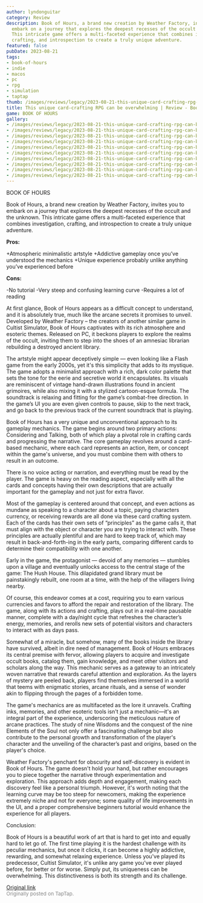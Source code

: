 ```yaml
---
author: lyndonguitar
category: Review
description: Book of Hours, a brand new creation by Weather Factory, invites you to
  embark on a journey that explores the deepest recesses of the occult and the unknown.
  This intricate game offers a multi-faceted experience that combines investigation,
  crafting, and introspection to create a truly unique adventure.
featured: false
pubDate: 2023-08-21
tags:
- book-of-hours
- indie
- macos
- pc
- rpg
- simulation
- taptap
thumb: /images/reviews/legacy/2023-08-21-this-unique-card-crafting-rpg-can-be-overwhelming--review---book-of-hours-0.avif
title: This unique card-crafting RPG can be overwhelming | Review - Book of Hours
game: BOOK OF HOURS
gallery:
- /images/reviews/legacy/2023-08-21-this-unique-card-crafting-rpg-can-be-overwhelming--review---book-of-hours-0.avif
- /images/reviews/legacy/2023-08-21-this-unique-card-crafting-rpg-can-be-overwhelming--review---book-of-hours-1.avif
- /images/reviews/legacy/2023-08-21-this-unique-card-crafting-rpg-can-be-overwhelming--review---book-of-hours-2.avif
- /images/reviews/legacy/2023-08-21-this-unique-card-crafting-rpg-can-be-overwhelming--review---book-of-hours-3.avif
- /images/reviews/legacy/2023-08-21-this-unique-card-crafting-rpg-can-be-overwhelming--review---book-of-hours-4.avif
- /images/reviews/legacy/2023-08-21-this-unique-card-crafting-rpg-can-be-overwhelming--review---book-of-hours-5.avif
- /images/reviews/legacy/2023-08-21-this-unique-card-crafting-rpg-can-be-overwhelming--review---book-of-hours-6.avif
- /images/reviews/legacy/2023-08-21-this-unique-card-crafting-rpg-can-be-overwhelming--review---book-of-hours-7.avif
- /images/reviews/legacy/2023-08-21-this-unique-card-crafting-rpg-can-be-overwhelming--review---book-of-hours-8.avif
- /images/reviews/legacy/2023-08-21-this-unique-card-crafting-rpg-can-be-overwhelming--review---book-of-hours-9.avif
---
```

BOOK OF HOURS

Book of Hours, a brand new creation by Weather Factory, invites you to embark on a journey that explores the deepest recesses of the occult and the unknown. This intricate game offers a multi-faceted experience that combines investigation, crafting, and introspection to create a truly unique adventure.


**Pros:**


+Atmospheric minimalistic artstyle
+Addictive gameplay once you’ve understood the mechanics
+Unique experience probably unlike anything you’ve experienced before


**Cons:**


-No tutorial
-Very steep and confusing learning curve
-Requires a lot of reading

At first glance, Book of Hours appears as a difficult concept to understand, and it is absolutely true, much like the arcane secrets it promises to unveil. Developed by Weather Factory – the creators of another similar game in Cultist Simulator, Book of Hours captivates with its rich atmosphere and esoteric themes. Released on PC, it beckons players to explore the realms of the occult, inviting them to step into the shoes of an amnesiac librarian rebuilding a destroyed ancient library.

The artstyle might appear deceptively simple — even looking like a Flash game from the early 2000s, yet it's this simplicity that adds to its mystique. The game adopts a minimalist approach with a rich, dark color palette that sets the tone for the eerie and secretive world it encapsulates. Its visuals are reminiscent of vintage hand-drawn illustrations found in ancient grimoires, while also mixing it with a stylized cartoon-esque formula. The soundtrack is relaxing and fitting for the game’s combat-free direction. In the game’s UI you are even given controls to pause, skip to the next track, and go back to the previous track of the current soundtrack that is playing.

Book of Hours has a very unique and unconventional approach to its gameplay mechanics. The game begins around two primary actions: Considering and Talking, both of which play a pivotal role in crafting cards and progressing the narrative. The core gameplay revolves around a card-based mechanic, where each card represents an action, item, or concept within the game's universe, and you must combine them with others to result in an outcome.

There is no voice acting or narration, and everything must be read by the player. The game is heavy on the reading aspect, especially with all the cards and concepts having their own descriptions that are actually important for the gameplay and not just for extra flavor.

Most of the gameplay is centered around that concept, and even actions as mundane as speaking to a character about a topic, paying characters currency, or receiving rewards are all done via these card crafting system. Each of the cards has their own sets of “principles” as the game calls it, that must align with the object or character you are trying to interact with. These principles are actually plentiful and are hard to keep track of, which may result in back-and-forth-ing in the early parts, comparing different cards to determine their compatibility with one another.

Early in the game, the protagonist — devoid of any memories — stumbles upon a village and eventually unlocks access to the central stage of the game: The Hush House. This dilapidated grand library must be painstakingly rebuilt, one room at a time, with the help of the villagers living nearby.

Of course, this endeavor comes at a cost, requiring you to earn various currencies and favors to afford the repair and restoration of the library. The game, along with its actions and crafting, plays out in a real-time pausable manner, complete with a day/night cycle that refreshes the character’s energy, memories, and rerolls new sets of potential visitors and characters to interact with as days pass.

Somewhat of a miracle, but somehow, many of the books inside the library have survived, albeit in dire need of management. Book of Hours embraces its central premise with fervor, allowing players to acquire and investigate occult books, catalog them, gain knowledge, and meet other visitors and scholars along the way. This mechanic serves as a gateway to an intricately woven narrative that rewards careful attention and exploration. As the layers of mystery are peeled back, players find themselves immersed in a world that teems with enigmatic stories, arcane rituals, and a sense of wonder akin to flipping through the pages of a forbidden tome.

The game's mechanics are as multifaceted as the lore it unravels. Crafting inks, memories, and other esoteric tools isn't just a mechanic—it's an integral part of the experience, underscoring the meticulous nature of arcane practices. The study of nine Wisdoms and the conquest of the nine Elements of the Soul not only offer a fascinating challenge but also contribute to the personal growth and transformation of the player's character and the unveiling of the character’s past and origins, based on the player's choice.

Weather Factory's penchant for obscurity and self-discovery is evident in Book of Hours. The game doesn't hold your hand, but rather encourages you to piece together the narrative through experimentation and exploration. This approach adds depth and engagement, making each discovery feel like a personal triumph. However, it's worth noting that the learning curve may be too steep for newcomers, making the experience extremely niche and not for everyone; some quality of life improvements in the UI, and a proper comprehensive beginners tutorial would enhance the experience for all players.

Conclusion:

Book of Hours is a beautiful work of art that is hard to get into and equally hard to let go of. The first time playing it is the hardest challenge with its peculiar mechanics, but once it clicks, it can become a highly addictive, rewarding, and somewhat relaxing experience. Unless you've played its predecessor, Cultist Simulator, it's unlike any game you've ever played before, for better or for worse. Simply put, its uniqueness can be overwhelming. This distinctiveness is both its strength and its challenge.

[Original link](https://www.taptap.io/post/6174112)<br><span style="font-size: 0.95em; color: #888;">Originally posted on TapTap.</span>